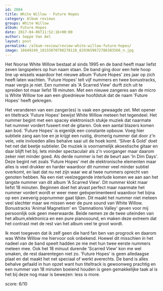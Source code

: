 ```yaml
---
id: 2084
title: White Willow - Future Hopes
category: Album reviews
groups: White Willow
album: Future Hopes
date: 2017-04-06T11:52:16+00:00
author: Seppe Van Ael
layout: post
permalink: /album-review/review-white-willow-future-hopes/
image: 16649249_10155070798278118_8293659672786383566_n.jpg
---
```

Het Noorse White Willow bestaat al sinds 1995 en de band heeft maar liefst zeven langspelers op hun naam staan. De band ging door een hele hoop line up wissels waardoor het nieuwe album 'Future Hopes' zes jaar op zich heeft laten wachten. 'Future Hopes' telt vijf nummers en twee bonustracks, maar vergis je niet. Een nummer als 'A Scarred View' durft zich uit te spreiden tot maar liefst 18 minuten. Met een nieuwe zangeres aan de micro is White Willow toe aan een gloednieuw hoofdstuk dat de naam 'Future Hopes' heeft gekregen.

Het veranderen van een zanger(es) is vaak een gewaagde zet. Met opener en titeltrack 'Future Hopes' bewijst White Willow meteen het tegendeel. Het nummer begint met een spacey elektronisch stukje muziek dat naarmate het nummer vordert fuseert met de gitaren. Ook een aantal blazers komen aan bod. 'Future Hopes' is eigenlijk een constante opbouw. Voeg hier subtiele zang aan toe en je krijgt een rustig, dromerig nummer dat door z'n vele, vele invloeden alles behalve saai uit de hoek komt. 'Silver & Gold' doet het net dat beetje subtieler. De muziek is voornamelijk akoestische gitaar en daar blijft het bij. Iets minder spectaculair als z'n voorganger maar daarom zeker niet minder goed. Als derde nummer is het de beurt aan 'In Dim Days'. Deze begint net zoals 'Future Hopes' met de elektronische elementen maar alles is veel drukker en harder waardoor dit nummer veel minder subtiel overkomt, en laat dat nu net zijn waar we al twee nummers oprecht van genoten hebben. Na een niet veelzeggende interlude komen we aan aan het langste nummer van dit album 'A Scarred View'. Dit nummer klokt maar liefst 18 minuten. Beginnen doet het alvast perfect maar naarmate het nummer vordert wordt er weer meer geëxperimenteerd waardoor het bijna op een zweverig popnummer gaat lijken. Dit maakt het nummer niet meteen veel slechter maar we missen weer de pure sound van White Willow. Bonustracks 'Animal Magnetism' en 'Damnations Valley' geven voor mij persoonlijk ook geen meerwaarde. Beide nemen ze de twee uiteinden van het album,elektronica en een pure pianosound, en maken deze extreem dat het contrast met de rest van het album veel te groot wordt.

Ik moet toegeven dat ik zelf geen die hard fan ben van progrock en daarom was White Willow me hiervoor ook onbekend. Hoewel dit misschien in het nadeel van de band speelt hadden ze me met hun twee eerste nummers meteen mee. Ook het 18 minuut durende 'Scarred View' kon me wel smaken, de rest daarentegen niet zo. 'Future Hopes' is geen alledaagse plaat en dat maakt het net speciaal of werkt averechts. De band is alles behalve gefaald in hun opzet want hun titeltrack is gewoonweg prachtig en een nummer van 18 minuten boeiend houden is geen gemakkelijke taak al is het bij deze nog maar is bewezen: less is more.

score: 6/10
